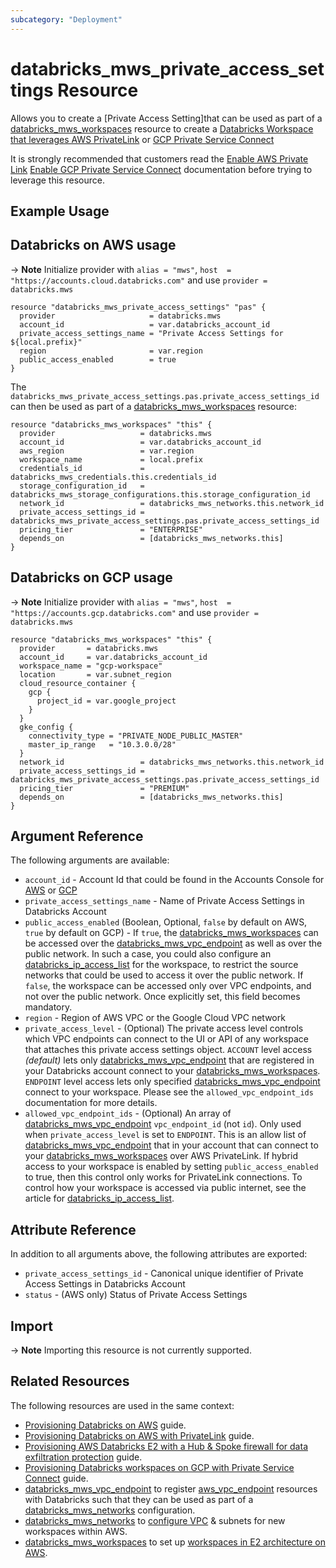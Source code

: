 ```yaml
---
subcategory: "Deployment"
---
```

# databricks_mws_private_access_settings Resource

Allows you to create a [Private Access Setting]that can be used as part of a [databricks_mws_workspaces](mws_workspaces.md) resource to create a [Databricks Workspace that leverages AWS PrivateLink](https://docs.databricks.com/administration-guide/cloud-configurations/aws/privatelink.html) or [GCP Private Service Connect](https://docs.gcp.databricks.com/administration-guide/cloud-configurations/gcp/private-service-connect.html)

It is strongly recommended that customers read the [Enable AWS Private Link](https://docs.databricks.com/administration-guide/cloud-configurations/aws/privatelink.html) [Enable GCP Private Service Connect](https://docs.gcp.databricks.com/administration-guide/cloud-configurations/gcp/private-service-connect.html) documentation before trying to leverage this resource.

## Example Usage

## Databricks on AWS usage

-> **Note** Initialize provider with `alias = "mws"`, `host  = "https://accounts.cloud.databricks.com"` and use `provider = databricks.mws`

```hcl
resource "databricks_mws_private_access_settings" "pas" {
  provider                     = databricks.mws
  account_id                   = var.databricks_account_id
  private_access_settings_name = "Private Access Settings for ${local.prefix}"
  region                       = var.region
  public_access_enabled        = true
}

```

The `databricks_mws_private_access_settings.pas.private_access_settings_id` can then be used as part of a [databricks_mws_workspaces](databricks_mws_workspaces.md) resource:

```hcl
resource "databricks_mws_workspaces" "this" {
  provider                   = databricks.mws
  account_id                 = var.databricks_account_id
  aws_region                 = var.region
  workspace_name             = local.prefix
  credentials_id             = databricks_mws_credentials.this.credentials_id
  storage_configuration_id   = databricks_mws_storage_configurations.this.storage_configuration_id
  network_id                 = databricks_mws_networks.this.network_id
  private_access_settings_id = databricks_mws_private_access_settings.pas.private_access_settings_id
  pricing_tier               = "ENTERPRISE"
  depends_on                 = [databricks_mws_networks.this]
}
```

## Databricks on GCP usage

-> **Note** Initialize provider with `alias = "mws"`, `host  = "https://accounts.gcp.databricks.com"` and use `provider = databricks.mws`

```hcl
resource "databricks_mws_workspaces" "this" {
  provider       = databricks.mws
  account_id     = var.databricks_account_id
  workspace_name = "gcp-workspace"
  location       = var.subnet_region
  cloud_resource_container {
    gcp {
      project_id = var.google_project
    }
  }
  gke_config {
    connectivity_type = "PRIVATE_NODE_PUBLIC_MASTER"
    master_ip_range   = "10.3.0.0/28"
  }
  network_id                 = databricks_mws_networks.this.network_id
  private_access_settings_id = databricks_mws_private_access_settings.pas.private_access_settings_id
  pricing_tier               = "PREMIUM"
  depends_on                 = [databricks_mws_networks.this]
}
```

## Argument Reference

The following arguments are available:

* `account_id` - Account Id that could be found in the Accounts Console for [AWS](https://accounts.cloud.databricks.com/) or [GCP](https://accounts.gcp.databricks.com/)
* `private_access_settings_name` - Name of Private Access Settings in Databricks Account
* `public_access_enabled` (Boolean, Optional, `false` by default on AWS, `true` by default on GCP) - If `true`, the [databricks_mws_workspaces](mws_workspaces.md) can be accessed over the [databricks_mws_vpc_endpoint](mws_vpc_endpoint.md) as well as over the public network. In such a case, you could also configure an [databricks_ip_access_list](ip_access_list.md) for the workspace, to restrict the source networks that could be used to access it over the public network. If `false`, the workspace can be accessed only over VPC endpoints, and not over the public network. Once explicitly set, this field becomes mandatory.
* `region` - Region of AWS VPC or the Google Cloud VPC network
* `private_access_level` - (Optional) The private access level controls which VPC endpoints can connect to the UI or API of any workspace that attaches this private access settings object. `ACCOUNT` level access _(default)_ lets only [databricks_mws_vpc_endpoint](mws_vpc_endpoint.md) that are registered in your Databricks account connect to your [databricks_mws_workspaces](mws_workspaces.md). `ENDPOINT` level access lets only specified [databricks_mws_vpc_endpoint](mws_vpc_endpoint.md) connect to your workspace. Please see the `allowed_vpc_endpoint_ids` documentation for more details.
* `allowed_vpc_endpoint_ids` - (Optional) An array of [databricks_mws_vpc_endpoint](mws_vpc_endpoint.md#vpc_endpoint_id) `vpc_endpoint_id` (not `id`). Only used when `private_access_level` is set to `ENDPOINT`. This is an allow list of [databricks_mws_vpc_endpoint](mws_vpc_endpoint.md) that in your account that can connect to your [databricks_mws_workspaces](mws_workspaces.md) over AWS PrivateLink. If hybrid access to your workspace is enabled by setting `public_access_enabled` to true, then this control only works for PrivateLink connections. To control how your workspace is accessed via public internet, see the article for [databricks_ip_access_list](ip_access_list.md).

## Attribute Reference

In addition to all arguments above, the following attributes are exported:

* `private_access_settings_id` - Canonical unique identifier of Private Access Settings in Databricks Account
* `status` - (AWS only) Status of Private Access Settings

## Import

-> **Note** Importing this resource is not currently supported.

## Related Resources

The following resources are used in the same context:

* [Provisioning Databricks on AWS](../guides/aws-workspace.md) guide.
* [Provisioning Databricks on AWS with PrivateLink](../guides/aws-private-link-workspace.md) guide.
* [Provisioning AWS Databricks E2 with a Hub & Spoke firewall for data exfiltration protection](../guides/aws-e2-firewall-hub-and-spoke.md) guide.
* [Provisioning Databricks workspaces on GCP with Private Service Connect](../guides/gcp-private-service-connect-workspace.md) guide.
* [databricks_mws_vpc_endpoint](mws_vpc_endpoint.md) to register [aws_vpc_endpoint](https://registry.terraform.io/providers/hashicorp/aws/latest/docs/resources/vpc_endpoint) resources with Databricks such that they can be used as part of a [databricks_mws_networks](mws_networks.md) configuration.
* [databricks_mws_networks](mws_networks.md) to [configure VPC](https://docs.databricks.com/administration-guide/cloud-configurations/aws/customer-managed-vpc.html) & subnets for new workspaces within AWS.
* [databricks_mws_workspaces](mws_workspaces.md) to set up [workspaces in E2 architecture on AWS](https://docs.databricks.com/getting-started/overview.html#e2-architecture-1).

